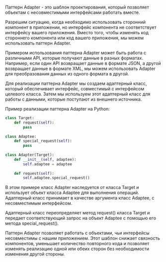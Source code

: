 Паттерн Adapter - это шаблон проектирования, который позволяет объектам с несовместимыми интерфейсами работать вместе.

Разрешим ситуацию, когда необходимо использовать сторонний компонент в приложении, но интерфейс компонента не соответствует интерфейсу вашего приложения. Вместо того, чтобы изменять код стороннего компонента или код вашего приложения, мы можем использовать паттерн Adapter.

Примером использования паттерна Adapter может быть работа с различными API, которые получают данные в разных форматах. Например, если один API возвращает данные в формате JSON, а другой возвращает данные в формате XML, мы можем использовать Adapter для преобразования данных из одного формата в другой.

Для реализации паттерна Adapter мы создаем адаптерный класс, который обеспечивает интерфейс, совместимый с интерфейсом целевого класса. Затем мы используем этот адаптерный класс для работы с данными, которые поступают из внешнего источника.

Пример реализации паттерна Adapter на Python:

```py
class Target:
    def request(self):
        pass
            
class Adaptee:
    def special_request(self):
        pass
            
class Adapter(Target):
    def __init__(self, adaptee):
        self.adaptee = adaptee
            
    def request(self):
        self.adaptee.special_request()
```

В этом примере класс Adapter наследуется от класса Target и использует объект класса Adaptee для выполнения операций. Адаптерный класс принимает в качестве аргумента класс Adaptee, с несовместимым интерфейсом.

Адаптерный класс переопределяет метод request() класса Target и передает соответствующий запрос на объект Adaptee с помощью его метода special_request().

Паттерн Adapter позволяет работать с объектами, чьи интерфейсы несовместимы с нашим приложением. Этот шаблон снижает связность компонентов, уменьшает количество повторного кода и позволяет изменять реализацию одной или обеих сторон без необходимости изменения другой стороны.